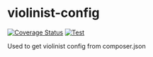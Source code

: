 # violinist-config
[![Coverage Status](https://coveralls.io/repos/github/violinist-dev/violinist-config/badge.svg?branch=master)](https://coveralls.io/github/violinist-dev/violinist-config?branch=master)
[![Test](https://github.com/violinist-dev/violinist-config/actions/workflows/test.yml/badge.svg)](https://github.com/violinist-dev/violinist-config/actions/workflows/test.yml)

Used to get violinist config from composer.json
